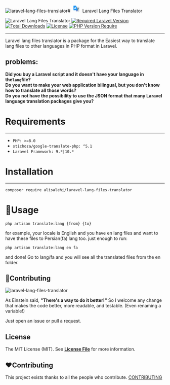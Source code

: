 ![laravel-lang-files-translator](https://github.com/alisalehi1380/laravel-lang-files-translator/assets/111766206/8afd4648-0802-446c-bc29-6b5abbaec5a8)# <svg xmlns="http://www.w3.org/2000/svg" xmlns:xlink="http://www.w3.org/1999/xlink" height="25" width="30" zoomAndPan="magnify" viewBox="0 0 30 30.000001" height="40" preserveAspectRatio="xMidYMid meet" version="1.0"><defs><clipPath id="id1"><path d="M 9 8 L 25.886719 8 L 25.886719 26.308594 L 9 26.308594 Z M 9 8 " clip-rule="nonzero"/></clipPath><clipPath id="id2"><path d="M 3.386719 3.808594 L 21 3.808594 L 21 22 L 3.386719 22 Z M 3.386719 3.808594 " clip-rule="nonzero"/></clipPath><clipPath id="id3"><path d="M 14 21 L 21 21 L 21 26.308594 L 14 26.308594 Z M 14 21 " clip-rule="nonzero"/></clipPath></defs><g clip-path="url(#id1)"><path fill="rgb(81.17981%, 84.709167%, 86.268616%)" d="M 9.011719 8.183594 L 24.636719 8.183594 C 25.328125 8.183594 25.886719 8.746094 25.886719 9.433594 L 25.886719 25.058594 C 25.886719 25.75 25.328125 26.308594 24.636719 26.308594 L 15.886719 26.308594 Z M 9.011719 8.183594 " fill-opacity="1" fill-rule="nonzero"/></g><path fill="rgb(32.939148%, 43.139648%, 47.839355%)" d="M 16.40625 21.84375 L 15.835938 20.734375 L 16.390625 20.449219 C 16.429688 20.429688 20.203125 18.441406 22.042969 14.757812 L 22.320312 14.199219 L 23.441406 14.757812 L 23.160156 15.316406 C 21.132812 19.375 17.132812 21.472656 16.960938 21.558594 Z M 16.40625 21.84375 " fill-opacity="1" fill-rule="nonzero"/><path fill="rgb(32.939148%, 43.139648%, 47.839355%)" d="M 23.398438 21.308594 L 22.855469 21.003906 C 22.726562 20.933594 19.671875 19.191406 17.546875 16.210938 L 18.5625 15.484375 C 20.523438 18.230469 23.441406 19.898438 23.46875 19.914062 L 24.011719 20.222656 Z M 23.398438 21.308594 " fill-opacity="1" fill-rule="nonzero"/><path fill="rgb(32.939148%, 43.139648%, 47.839355%)" d="M 15.886719 13.808594 L 24.636719 13.808594 L 24.636719 15.058594 L 15.886719 15.058594 Z M 15.886719 13.808594 " fill-opacity="1" fill-rule="nonzero"/><path fill="rgb(32.939148%, 43.139648%, 47.839355%)" d="M 19.636719 12.558594 L 20.886719 12.558594 L 20.886719 15.058594 L 19.636719 15.058594 Z M 19.636719 12.558594 " fill-opacity="1" fill-rule="nonzero"/><g clip-path="url(#id2)"><path fill="rgb(12.939453%, 58.81958%, 95.289612%)" d="M 20.261719 21.933594 L 4.636719 21.933594 C 3.945312 21.933594 3.386719 21.375 3.386719 20.683594 L 3.386719 5.058594 C 3.386719 4.371094 3.945312 3.808594 4.636719 3.808594 L 13.386719 3.808594 Z M 20.261719 21.933594 " fill-opacity="1" fill-rule="nonzero"/></g><g clip-path="url(#id3)"><path fill="rgb(24.708557%, 31.759644%, 70.979309%)" d="M 15.886719 26.308594 L 14.011719 21.933594 L 20.261719 21.933594 Z M 15.886719 26.308594 " fill-opacity="1" fill-rule="nonzero"/></g><path fill="rgb(100%, 100%, 100%)" d="M 11.621094 15.058594 L 8.894531 15.058594 L 8.265625 16.933594 L 6.511719 16.933594 L 9.488281 8.808594 L 11.015625 8.808594 L 14.011719 16.933594 L 12.257812 16.933594 Z M 9.289062 13.808594 L 11.226562 13.808594 L 10.253906 10.863281 Z M 9.289062 13.808594 " fill-opacity="1" fill-rule="nonzero"/></svg> Laravel Lang Files Translator

![Laravel Lang Files Translator][img-package]
[![Required Laravel Version][ico-laravel]][link-packagist]
[![Total Downloads][ico-downloads]][link-packagist]
[![License][ico-license]][link-packagist]
[![PHP Version Require][ico-php]][link-packagist]
***
Laravel lang files translator is a package for the Easiest way to translate lang files to other languages in PHP format in Laravel. <br>

## problems:
**Did you buy a Laravel script and it doesn't have your language in the`lang`file?** </br>
**Do you want to make your web application bilingual, but you don't know how to translate all those words?**</br>
**Do you not have the possibility to use the JSON format that many Laravel language translation packages give you?**

# Requirements
***

- `PHP: >=8.0`
- `stichoza/google-translate-php: ^5.1`
- `Laravel Framework: 9.*|10.*`

# Installation
***
```
composer require alisalehi/laravel-lang-files-translator
```

# 💎Usage
```
php artisan translate:lang {from} {to}
```
for example, your locale is English and you have en lang files and want to have these files to Persian(fa) lang too.
just enough to run:
```
php artisan translate:lang en fa
```
and done!
Go to lang/fa and you will see all the translated files from the en folder.

## 🙋Contributing
![laravel-lang-files-translator](https://github.com/alisalehi1380/laravel-lang-files-translator/assets/111766206/a43389af-2f2e-4f29-8993-0609b94abbe8)

As Einstein said, **"There's a way to do it better!"** So I welcome any change that makes the code better, more readable, and testable. (Even renaming a variable!) 

Just open an issue or pull a request.


## License
The MIT License (MIT). See **[License File](https://github.com/alisalehi1380/laravel-lang-files-translator/blob/master/LICENSE)** for more information.

## ❤️Contributing
This project exists thanks to all the people who
contribute. [CONTRIBUTING](https://github.com/alisalehi/laravel-lang-files-translator/graphs/contributors)


[img-package]: https://banners.beyondco.de/laravel-lang-files-translator%20.png?theme=dark&packageManager=composer+require&packageName=alisalehi%2Flaravel-lang-files-translator&pattern=fourPointStars&style=style_1&description=Easiest+way+to+translate+lang+files&md=1&showWatermark=0&fontSize=100px&images=translate
[ico-laravel]: https://img.shields.io/badge/Laravel-≥%208-ff2d20?style=&logo=laravel
[link-packagist]: https://packagist.org/packages/alisalehi/laravel-lang-files-translator
[ico-php]: http://poser.pugx.org/alisalehi/laravel-lang-files-translator/require/php
[ico-license]: http://poser.pugx.org/alisalehi/laravel-lang-files-translator/license
[ico-downloads]: http://poser.pugx.org/alisalehi/laravel-lang-files-translator/downloads
